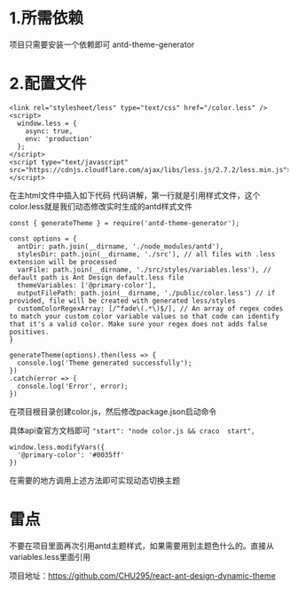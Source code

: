 # 1.所需依赖

项目只需要安装一个依赖即可 antd-theme-generator

# 2.配置文件




```
<link rel="stylesheet/less" type="text/css" href="/color.less" />
<script>
  window.less = {
    async: true,
    env: 'production'
  };
</script>
<script type="text/javascript" src="https://cdnjs.cloudflare.com/ajax/libs/less.js/2.7.2/less.min.js"></script>
```
在主html文件中插入如下代码
代码讲解，第一行就是引用样式文件，这个color.less就是我们动态修改实时生成的antd样式文件


```
const { generateTheme } = require('antd-theme-generator');

const options = {
  antDir: path.join(__dirname, './node_modules/antd'),
  stylesDir: path.join(__dirname, './src'), // all files with .less extension will be processed
  varFile: path.join(__dirname, './src/styles/variables.less'), // default path is Ant Design default.less file
  themeVariables: ['@primary-color'],
  outputFilePath: path.join(__dirname, './public/color.less') // if provided, file will be created with generated less/styles
  customColorRegexArray: [/^fade\(.*\)$/], // An array of regex codes to match your custom color variable values so that code can identify that it's a valid color. Make sure your regex does not adds false positives.
}

generateTheme(options).then(less => {
  console.log('Theme generated successfully');
})
.catch(error => {
  console.log('Error', error);
})
```
在项目根目录创建color.js，然后修改package.json启动命令

具体api查官方文档即可
`"start": "node color.js && craco  start",`

```
window.less.modifyVars({
  '@primary-color': '#0035ff'
})
```
在需要的地方调用上述方法即可实现动态切换主题
# 雷点
不要在项目里面再次引用antd主题样式，如果需要用到主题色什么的。直接从variables.less里面引用

项目地址：https://github.com/CHU295/react-ant-design-dynamic-theme
